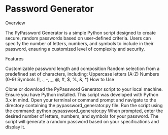 # Password Generator

Overview

The PyPassword Generator is a simple Python script designed to create secure, random passwords based on user-defined criteria. Users can specify the number of letters, numbers, and symbols to include in their password, ensuring a customized level of complexity and security.

Features

Customizable password length and composition
Random selection from a predefined set of characters, including:
Uppercase letters (A-Z)
Numbers (0-9)
Symbols (!, ., -, _, @, #, $, %, &, *)
How to Use

Clone or download the PyPassword Generator script to your local machine.
Ensure you have Python installed. This script was developed with Python 3.x in mind.
Open your terminal or command prompt and navigate to the directory containing the pypassword_generator.py file.
Run the script using the command: python pypassword_generator.py
When prompted, enter the desired number of letters, numbers, and symbols for your password.
The script will generate a random password based on your specifications and display it.
